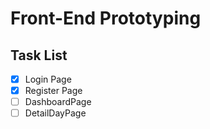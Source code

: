 # Front-End Prototyping
## Task List
- [x] Login Page
- [x] Register Page
- [ ] DashboardPage
- [ ] DetailDayPage